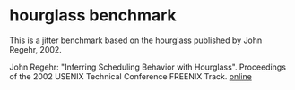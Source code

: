 
hourglass benchmark
===================

This is a jitter benchmark based on the hourglass published by John Regehr, 2002.

John Regehr: "Inferring Scheduling Behavior with Hourglass". Proceedings of the 2002 USENIX Technical Conference FREENIX Track. [online](http://static.usenix.org/publications/library/proceedings/usenix02/tech/freenix/regehr.html)


